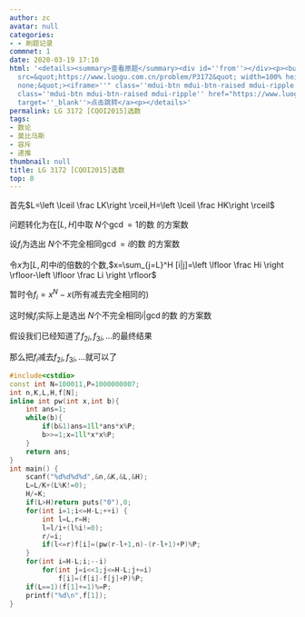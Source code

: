 ```yaml
---
author: zc
avatar: null
categories:
- - 刷题记录
commnet: 1
date: 2020-03-19 17:10
html: '<details><summary>查看原题</summary><div id=''from''></div><p><button onclick="document.getElementById(''from'').innerHTML=''<iframe
  src=&quot;https://www.luogu.com.cn/problem/P3172&quot; width=100% height=800px style=&quot;border:
  none;&quot;><iframe>''" class=''mdui-btn mdui-btn-raised mdui-ripple''>点击加载</button><a
  class=''mdui-btn mdui-btn-raised mdui-ripple'' href="https://www.luogu.com.cn/problem/P3172"
  target=''_blank''>点击跳转</a><p></details>'
permalink: LG 3172 [CQOI2015]选数
tags:
- 数论
- 莫比乌斯
- 容斥
- 递推
thumbnail: null
title: LG 3172 [CQOI2015]选数
top: 0
---
```

首先$L=\left \lceil \frac LK\right \rceil,H=\left \lceil \frac HK\right \rceil$

问题转化为在$[L,H]$中取 $N$个$\gcd=1$的数 的方案数

设$f_i$为选出 $N$个不完全相同$\gcd=i$的数 的方案数

令$x$为$[L,R]$中$i$的倍数的个数,$x=\sum_{j=L}^H [i|j]=\left \lfloor \frac Hi \right \rfloor-\left \lfloor \frac Li \right \rfloor$

暂时令$f_i=x^N-x$(所有减去完全相同的)

这时候$f_i$实际上是选出 $N$个不完全相同$i|\gcd$的数 的方案数

假设我们已经知道了$f_{2i},f_{3i},...$的最终结果

那么把$f_i$减去$f_{2i},f_{3i},...$就可以了

```cpp
#include<cstdio>
const int N=100011,P=1000000007;
int n,K,L,H,f[N];
inline int pw(int x,int b){
    int ans=1;
    while(b){
        if(b&1)ans=1ll*ans*x%P;
        b>>=1;x=1ll*x*x%P;
    }
    return ans;
}
int main() {
    scanf("%d%d%d%d",&n,&K,&L,&H);
    L=L/K+(L%K!=0);
    H/=K;
    if(L>H)return puts("0"),0;
    for(int i=1;i<=H-L;++i) {
        int l=L,r=H;
        l=l/i+(l%i!=0);
        r/=i;
        if(l<=r)f[i]=(pw(r-l+1,n)-(r-l+1)+P)%P;
    }
    for(int i=H-L;i;--i)
        for(int j=i<<1;j<=H-L;j+=i)
            f[i]=(f[i]-f[j]+P)%P;
    if(L==1)(f[1]+=1)%=P;
    printf("%d\n",f[1]);
}
```
